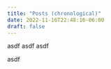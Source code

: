 ```yaml
---
title: "Posts (chronological)"
date: 2022-11-16T22:48:16-06:00
draft: false
---
```


asdf
asdf
asdf

asdf

